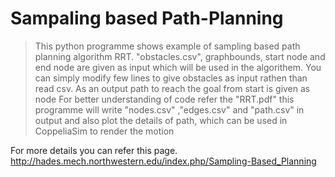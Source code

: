 # Sampaling based Path-Planning

> This python programme shows example of sampling based path planning algorithm RRT.
> "obstacles.csv", graphbounds, start node and end node are given as input which will be used in the algorithem.
> You can simply modify few lines to give obstacles as input rathen than read csv.
> As an output path to reach the goal from start is given as node
> For better understanding of code refer the "RRT.pdf"
> this programme will write "nodes.csv" ,"edges.csv" and "path.csv" in output and also plot the details of path, which can be used in CoppeliaSim to render the motion

For more details you can refer this page.
http://hades.mech.northwestern.edu/index.php/Sampling-Based_Planning
